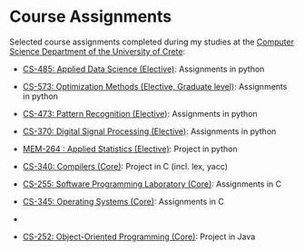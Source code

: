 # Course Assignments

Selected course assignments completed during my studies at the [Computer Science Department of the University of Crete](https://www.csd.uoc.gr/en/):

- [CS-485: Applied Data Science (Elective)](applied-data-science): Assignments in python

- [CS-573: Optimization Methods (Elective, Graduate level)](optimization-methods): Assignments in python

- [CS-473: Pattern Recognition (Elective)](pattern-recognition): Assignments in python

- [CS-370: Digital Signal Processing (Elective)](signal-processing): Assignments in python

- [MEM-264 : Applied Statistics (Elective)](applied-statistics): Project in python

- [CS-340: Compilers (Core)](compilers): Project in C (incl. lex, yacc)

- [CS-255: Software Programming Laboratory (Core)](software-lab): Assignments in C

- [CS-345: Operating Systems (Core)](operating-systems): Assignments in C
- 
- [CS-252: Object-Oriented Programming (Core)](oop-java): Project in Java
